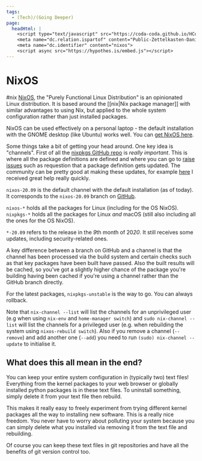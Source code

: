 ```yaml
---
tags:
  - (Tech)/(Going Deeper)
page:
  headHtml: |
    <script type="text/javascript" src="https://coda-coda.github.io/HConfig/1.js"></script>
    <meta name="dc.relation.ispartof" content="Public-Zettelkasten-Daniel-Britten-(ORCID-0000-0002-7860-3595)">
    <meta name="dc.identifier" content="nixos">
    <script async src="https://hypothes.is/embed.js"></script>
---
```

# NixOS
#nix
[NixOS](https://nixos.org/), the "Purely Functional Linux Distribution" is an opinionated Linux distribution. It is based around the [[nix|Nix package manager]] with similar advantages to using Nix, but applied to the whole system configuration rather than just installed packages.

NixOS can be used effectively on a personal laptop - the default installation with the GNOME desktop (like Ubuntu) works well. You can [get NixOS here](https://nixos.org/download.html#nixos-iso).

Some things take a bit of getting your head around. One key idea is "channels".
First of all the [nixpkgs GitHub repo](https://github.com/NixOS/nixpkgs) is *really important*. This is where all the package definitions are defined and where you can go to [raise issues](https://github.com/NixOS/nixpkgs/issues/new/choose) such as requestion that a package definition gets updated. The community can be pretty good at making these updates, for example [here](https://github.com/NixOS/nixpkgs/issues/119283) I received great help really quickly.

`nixos-20.09` is the default channel with the default installation (as of today). It corresponds to the `nixos-20.09` branch on [GitHub](https://github.com/NixOS/nixpkgs/tree/nixos-20.09).

`nixos-*` holds all the packages for Linux (including for the OS NixOS). `nixpkgs-*` holds all the packages for Linux *and* macOS (still also including all the ones for the OS NixOS).

`*-20.09` refers to the release in the *9*th month of 20*20*. It still receives some updates, including security-related ones.

A key difference between a branch on GitHub and a channel is that the channel has been processed via the build system and certain checks such as that key packages have been built have passed. Also the built results will be cached, so you've got a slightly higher chance of the package you're building having been cached if you're using a channel rather than the GitHub branch directly.

For the latest packages, `nixpkgs-unstable` is the way to go. You can always rollback.

Note that `nix-channel --list` will list the channels for an unprivileged user (e.g when using `nix-env` and `home-manager switch`) and `sudo nix-channel --list` will list the channels for a privileged user (e.g. when rebuilding the system using `nixos-rebuild switch`). Also if you remove a channel (`--remove`) and add another one (`--add`) you need to run `(sudo) nix-channel --update` to initialise it.

## What does this all mean in the end?

You can keep your entire system configuration in (typically two) text files! Everything from the kernel packages to your web browser or globally installed python packages is in these text files. To uninstall something, simply delete it from your text file then rebuild.

This makes it really easy to freely experiment from trying different kernel packages all the way to installing new software. This is a really nice freedom. You never have to worry about polluting your system because you can simply delete what you installed via removing it from the text file and rebuilding.

Of course you can keep these text files in git repositories and have all the benefits of git version control too.